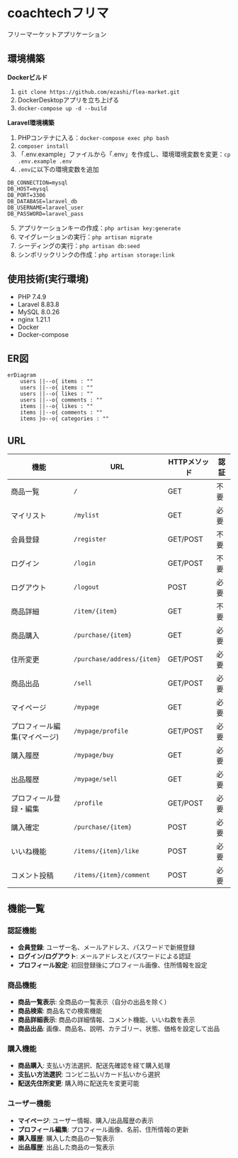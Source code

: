# coachtechフリマ

フリーマーケットアプリケーション

## 環境構築

**Dockerビルド**
1. `git clone https://github.com/ezashi/flea-market.git`
2. DockerDesktopアプリを立ち上げる
3. `docker-compose up -d --build`

**Laravel環境構築**
1. PHPコンテナに入る：`docker-compose exec php bash`
2. `composer install`
3. 「.env.example」ファイルから「.env」を作成し、環境環境変数を変更：`cp .env.example .env`
4. `.env`に以下の環境変数を追加
```
DB_CONNECTION=mysql
DB_HOST=mysql
DB_PORT=3306
DB_DATABASE=laravel_db
DB_USERNAME=laravel_user
DB_PASSWORD=laravel_pass
```
5. アプリケーションキーの作成：`php artisan key:generate`
6. マイグレーションの実行：`php artisan migrate`
7. シーディングの実行：`php artisan db:seed`
8. シンボリックリンクの作成：`php artisan storage:link`

## 使用技術(実行環境)
- PHP 7.4.9
- Laravel 8.83.8
- MySQL 8.0.26
- nginx 1.21.1
- Docker
- Docker-compose

## ER図
```mermaid
erDiagram
    users ||--o{ items : ""
    users ||--o{ items : ""
    users ||--o{ likes : ""
    users ||--o{ comments : ""
    items ||--o{ likes : ""
    items ||--o{ comments : ""
    items }o--o{ categories : ""
```

## URL
| 機能 | URL | HTTPメソッド | 認証 |
|------|-----|-------------|------|
| 商品一覧 | `/` | GET | 不要 |
| マイリスト | `/mylist` | GET | 必要 |
| 会員登録 | `/register` | GET/POST | 不要 |
| ログイン | `/login` | GET/POST | 不要 |
| ログアウト | `/logout` | POST | 必要 |
| 商品詳細 | `/item/{item}` | GET | 不要 |
| 商品購入 | `/purchase/{item}` | GET | 必要 |
| 住所変更 | `/purchase/address/{item}` | GET/POST | 必要 |
| 商品出品 | `/sell` | GET/POST | 必要 |
| マイページ | `/mypage` | GET | 必要 |
| プロフィール編集(マイページ) | `/mypage/profile` | GET/POST | 必要 |
| 購入履歴 | `/mypage/buy` | GET | 必要 |
| 出品履歴 | `/mypage/sell` | GET | 必要 |
| プロフィール登録・編集 | `/profile` | GET/POST | 必要 |
| 購入確定 | `/purchase/{item}` | POST | 必要 |
| いいね機能 | `/items/{item}/like` | POST | 必要 |
| コメント投稿 | `/items/{item}/comment` | POST | 必要 |


## 機能一覧

### 認証機能
- **会員登録**: ユーザー名、メールアドレス、パスワードで新規登録
- **ログイン/ログアウト**: メールアドレスとパスワードによる認証
- **プロフィール設定**: 初回登録後にプロフィール画像、住所情報を設定

### 商品機能
- **商品一覧表示**: 全商品の一覧表示（自分の出品を除く）
- **商品検索**: 商品名での検索機能
- **商品詳細表示**: 商品の詳細情報、コメント機能、いいね数を表示
- **商品出品**: 画像、商品名、説明、カテゴリー、状態、価格を設定して出品

### 購入機能
- **商品購入**: 支払い方法選択、配送先確認を経て購入処理
- **支払い方法選択**: コンビニ払い/カード払いから選択
- **配送先住所変更**: 購入時に配送先を変更可能

### ユーザー機能
- **マイページ**: ユーザー情報、購入/出品履歴の表示
- **プロフィール編集**: プロフィール画像、名前、住所情報の更新
- **購入履歴**: 購入した商品の一覧表示
- **出品履歴**: 出品した商品の一覧表示